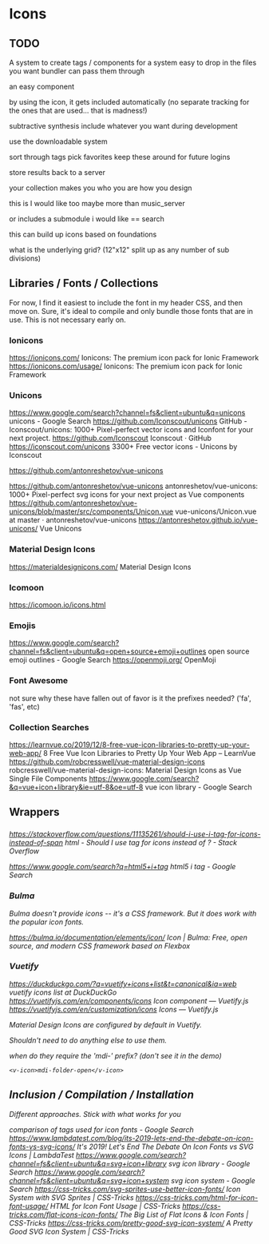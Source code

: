 # Icons

## TODO

A system to create tags / components for a system
easy to drop in the files you want
bundler can pass them through

an easy component

by using the icon, it gets included automatically
(no separate tracking for the ones that are used... that is madness!)

subtractive synthesis
include whatever you want during development

use the downloadable system

sort through tags
pick favorites
keep these around for future logins

store results back to a server

your collection makes you who you are
how you design

this is I would like too
maybe more than music_server

or includes a submodule
i would like == search


this can build up icons based on foundations

what is the underlying grid? (12"x12" split up as any number of sub divisions)


## Libraries / Fonts / Collections

For now, I find it easiest to include the font in my header CSS, and then move on. 
Sure, it's ideal to compile and only bundle those fonts that are in use. 
This is not necessary early on. 

### Ionicons

https://ionicons.com/
Ionicons: The premium icon pack for Ionic Framework
https://ionicons.com/usage/
Ionicons: The premium icon pack for Ionic Framework

### Unicons

https://www.google.com/search?channel=fs&client=ubuntu&q=unicons
unicons - Google Search
https://github.com/Iconscout/unicons
GitHub - Iconscout/unicons: 1000+ Pixel-perfect vector icons and Iconfont for your next project.
https://github.com/Iconscout
Iconscout · GitHub
https://iconscout.com/unicons
3300+ Free vector icons - Unicons by Iconscout

https://github.com/antonreshetov/vue-unicons

https://github.com/antonreshetov/vue-unicons
antonreshetov/vue-unicons: 1000+ Pixel-perfect svg icons for your next project as Vue components
https://github.com/antonreshetov/vue-unicons/blob/master/src/components/Unicon.vue
vue-unicons/Unicon.vue at master · antonreshetov/vue-unicons
https://antonreshetov.github.io/vue-unicons/
Vue Unicons

### Material Design Icons

https://materialdesignicons.com/
Material Design Icons

### Icomoon

https://icomoon.io/icons.html

### Emojis

https://www.google.com/search?channel=fs&client=ubuntu&q=open+source+emoji+outlines
open source emoji outlines - Google Search
https://openmoji.org/
OpenMoji

### Font Awesome

not sure why these have fallen out of favor
is it the prefixes needed? ('fa', 'fas', etc)

### Collection Searches

https://learnvue.co/2019/12/8-free-vue-icon-libraries-to-pretty-up-your-web-app/
8 Free Vue Icon Libraries to Pretty Up Your Web App – LearnVue
https://github.com/robcresswell/vue-material-design-icons
robcresswell/vue-material-design-icons: Material Design Icons as Vue Single File Components
https://www.google.com/search?&q=vue+icon+library&ie=utf-8&oe=utf-8
vue icon library - Google Search


## Wrappers

### <i>

https://stackoverflow.com/questions/11135261/should-i-use-i-tag-for-icons-instead-of-span
html - Should I use <i> tag for icons instead of <span>? - Stack Overflow

https://www.google.com/search?q=html5+i+tag
html5 i tag - Google Search

### Bulma

Bulma doesn't provide icons -- it's a CSS framework. But it does work with the popular icon fonts. 

https://bulma.io/documentation/elements/icon/
Icon | Bulma: Free, open source, and modern CSS framework based on Flexbox

### Vuetify

https://duckduckgo.com/?q=vuetify+icons+list&t=canonical&ia=web
vuetify icons list at DuckDuckGo
https://vuetifyjs.com/en/components/icons
Icon component — Vuetify.js
https://vuetifyjs.com/en/customization/icons
Icons — Vuetify.js

Material Design Icons are configured by default in Vuetify.

Shouldn't need to do anything else to use them. 

when do they require the 'mdi-' prefix? (don't see it in the demo)

    <v-icon>mdi-folder-open</v-icon>


## Inclusion / Compilation / Installation

Different approaches. Stick with what works for you

comparison of tags used for icon fonts - Google Search
https://www.lambdatest.com/blog/its-2019-lets-end-the-debate-on-icon-fonts-vs-svg-icons/
It's 2019! Let's End The Debate On Icon Fonts vs SVG Icons | LambdaTest
https://www.google.com/search?channel=fs&client=ubuntu&q=svg+icon+library
svg icon library - Google Search
https://www.google.com/search?channel=fs&client=ubuntu&q=svg+icon+system
svg icon system - Google Search
https://css-tricks.com/svg-sprites-use-better-icon-fonts/
Icon System with SVG Sprites | CSS-Tricks
https://css-tricks.com/html-for-icon-font-usage/
HTML for Icon Font Usage | CSS-Tricks
https://css-tricks.com/flat-icons-icon-fonts/
The Big List of Flat Icons & Icon Fonts | CSS-Tricks
https://css-tricks.com/pretty-good-svg-icon-system/
A Pretty Good SVG Icon System | CSS-Tricks






